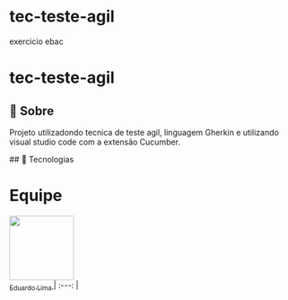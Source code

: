 # tec-teste-agil
exercicio ebac


<h1>tec-teste-agil</h1>
<h2>🔖 Sobre</h2>
<p>Projeto utilizadondo tecnica de teste agil, linguagem Gherkin e utilizando visual studio code com a extensão Cucumber.</p>
## 🚀 Tecnologias
<div>
  
</div>

# Equipe

[<img loading="lazy" src="https://avatars.githubusercontent.com/u/137249112?v=4" width=115><br><sub>Eduardo Lima </sub>](https://github.com/Edulims)
| :---: |
